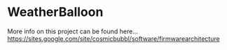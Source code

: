 # WeatherBalloon

More info on this project can be found here...
https://sites.google.com/site/cosmicbubbl/software/firmwarearchitecture

